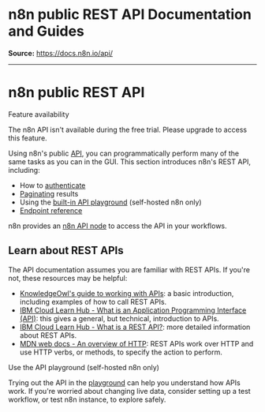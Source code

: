 # n8n public REST API Documentation and Guides

**Source:** https://docs.n8n.io/api/

---

# n8n public REST API

Feature availability

The n8n API isn't available during the free trial. Please upgrade to access this feature.

Using n8n's public [API](../glossary/#api), you can programmatically perform many of the same tasks as you can in the GUI. This section introduces n8n's REST API, including:

- How to [authenticate](authentication/)
- [Paginating](pagination/) results
- Using the [built-in API playground](using-api-playground/) (self-hosted n8n only)
- [Endpoint reference](api-reference/)

n8n provides an [n8n API node](../integrations/builtin/core-nodes/n8n-nodes-base.n8n/) to access the API in your workflows.

## Learn about REST APIs

The API documentation assumes you are familiar with REST APIs. If you're not, these resources may be helpful:

- [KnowledgeOwl's guide to working with APIs](https://support.knowledgeowl.com/help/working-with-apis): a basic introduction, including examples of how to call REST APIs.
- [IBM Cloud Learn Hub - What is an Application Programming Interface (API)](https://www.ibm.com/cloud/learn/api): this gives a general, but technical, introduction to APIs.
- [IBM Cloud Learn Hub - What is a REST API?](https://www.ibm.com/cloud/learn/rest-apis): more detailed information about REST APIs.
- [MDN web docs - An overview of HTTP](https://developer.mozilla.org/en-US/docs/Web/HTTP/Overview): REST APIs work over HTTP and use HTTP verbs, or methods, to specify the action to perform.

Use the API playground (self-hosted n8n only)

Trying out the API in the [playground](using-api-playground/) can help you understand how APIs work. If you're worried about changing live data, consider setting up a test workflow, or test n8n instance, to explore safely.
